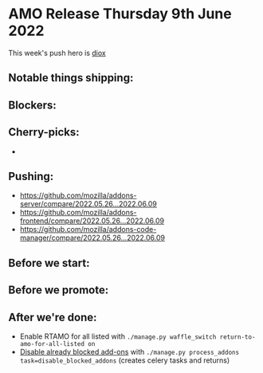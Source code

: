 # AMO Release Thursday 9th June 2022

This week's push hero is [diox](https://github.com/diox)

## Notable things shipping:

## Blockers:

## Cherry-picks:
- 

## Pushing:

- https://github.com/mozilla/addons-server/compare/2022.05.26...2022.06.09
- https://github.com/mozilla/addons-frontend/compare/2022.05.26...2022.06.09
- https://github.com/mozilla/addons-code-manager/compare/2022.05.26...2022.06.09

## Before we start:

## Before we promote:

## After we're done:
- Enable RTAMO for all listed with `./manage.py waffle_switch return-to-amo-for-all-listed on`
- [Disable already blocked add-ons](https://github.com/mozilla/addons-server/issues/19288) with `./manage.py process_addons task=disable_blocked_addons` (creates celery tasks and returns)

